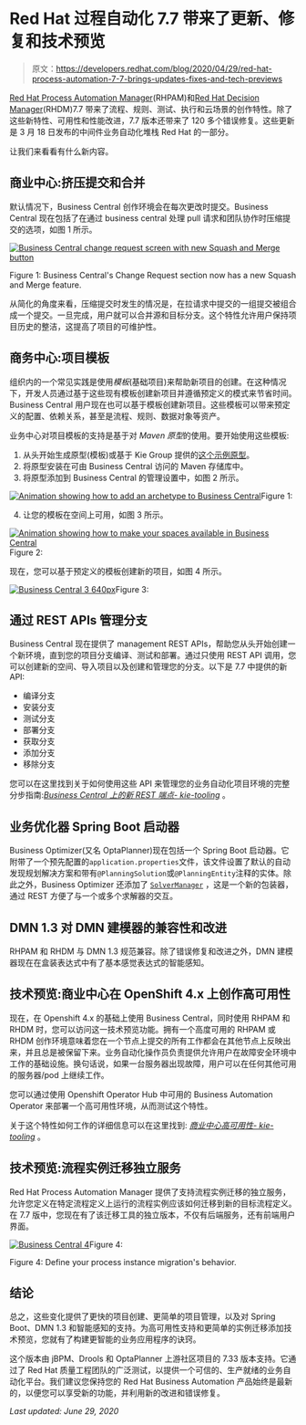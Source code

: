 # Red Hat 过程自动化 7.7 带来了更新、修复和技术预览

> 原文：<https://developers.redhat.com/blog/2020/04/29/red-hat-process-automation-7-7-brings-updates-fixes-and-tech-previews>

[Red Hat Process Automation Manager](https://developers.redhat.com/products/rhpam/download)(RHPAM)和[Red Hat Decision Manager](https://developers.redhat.com/products/red-hat-decision-manager/download)(RHDM)7.7 带来了流程、规则、测试、执行和云场景的创作特性。除了这些新特性、可用性和性能改进，7.7 版本还带来了 120 多个错误修复。这些更新是 3 月 18 日发布的中间件业务自动化堆栈 Red Hat 的一部分。

让我们来看看有什么新内容。

## **商业中心:挤压提交和合并**

默认情况下，Business Central 创作环境会在每次更改时提交。Business Central 现在包括了在通过 business central 处理 pull 请求和团队协作时压缩提交的选项，如图 1 所示。

[![Business Central change request screen with new Squash and Merge button](img/e46940ad2ab7e5a57cd62191276aa984.png "Screen Shot 2020-03-18 at 13.58.37")](/sites/default/files/blog/2020/03/Screen-Shot-2020-03-18-at-13.58.37.png)

Figure 1: Business Central's Change Request section now has a new Squash and Merge feature.

从简化的角度来看，压缩提交时发生的情况是，在拉请求中提交的一组提交被组合成一个提交。一旦完成，用户就可以合并源和目标分支。这个特性允许用户保持项目历史的整洁，这提高了项目的可维护性。

## **商务中心:项目模板**

组织内的一个常见实践是使用*模板*(基础项目)来帮助新项目的创建。在这种情况下，开发人员通过基于这些现有模板创建新项目并遵循预定义的模式来节省时间。Business Central 用户现在也可以基于模板创建新项目。这些模板可以带来预定义的配置、依赖关系，甚至是流程、规则、数据对象等资产。

业务中心对项目模板的支持是基于对 *Maven 原型*的使用。要开始使用这些模板:

1.  从头开始生成原型(模板)或基于 Kie Group 提供的[这个示例原型](https://github.com/caponetto/awesome-template)。
2.  将原型安装在可由 Business Central 访问的 Maven 存储库中。
3.  将原型添加到 Business Central 的管理设置中，如图 2 所示。

[![Animation showing how to add an archetype to Business Central](img/6568aa08a0c25244794107aecb8eb103.png "Business Central 1 640px")](/sites/default/files/blog/2020/04/Business-Central-1-640px.gif)Figure 1:

4.  让您的模板在空间上可用，如图 3 所示。

[![Animation showing how to make your spaces available in Business Central](img/731ceed9d5b8650cbbb8fab901df26f0.png "Business Central 2 640px")](/sites/default/files/blog/2020/04/Business-Central-2-640px.gif)Figure 2:

现在，您可以基于预定义的模板创建新的项目，如图 4 所示。

[![](img/609b5f4d0a09adfe87176c236d87ce41.png "Business Central 3 640px")](/sites/default/files/blog/2020/04/Business-Central-3-640px.gif)Figure 3:

## **通过 REST APIs 管理分支**

Business Central 现在提供了 management REST APIs，帮助您从头开始创建一个新环境，直到您的项目分支编译、测试和部署。通过只使用 REST API 调用，您可以创建新的空间、导入项目以及创建和管理您的分支。以下是 7.7 中提供的新 API:

*   编译分支
*   安装分支
*   测试分支
*   部署分支
*   获取分支
*   添加分支
*   移除分支

您可以在这里找到关于如何使用这些 API 来管理您的业务自动化项目环境的完整分步指南:*[Business Central 上的新 REST 端点- kie-tooling](https://medium.com/kie-foundation/new-rest-endpoints-on-business-central-45d3c39d1c43)* 。

## **业务优化器 Spring Boot 启动器**

Business Optimizer(又名 OptaPlanner)现在包括一个 Spring Boot 启动器。它附带了一个预先配置的`application.properties`文件，该文件设置了默认的自动发现规划解决方案和带有`@PlanningSolution`或`@PlanningEntity`注释的实体。除此之外，Business Optimizer 还添加了 [`SolverManager`](https://www.optaplanner.org/download/releaseNotes/releaseNotes7.html) ，这是一个新的包装器，通过 REST 方便了与一个或多个求解器的交互。

## **DMN 1.3 对 DMN 建模器的兼容性和改进**

RHPAM 和 RHDM 与 DMN 1.3 规范兼容。除了错误修复和改进之外，DMN 建模器现在在盒装表达式中有了基本感觉表达式的智能感知。

## **技术预览:商业中心在 OpenShift 4.x 上创作高可用性**

现在，在 Openshift 4.x 的基础上使用 Business Central，同时使用 RHPAM 和 RHDM 时，您可以访问这一技术预览功能。拥有一个高度可用的 RHPAM 或 RHDM 创作环境意味着您在一个节点上提交的所有工作都会在其他节点上反映出来，并且总是被保留下来。业务自动化操作员负责提供允许用户在故障安全环境中工作的基础设施。换句话说，如果一台服务器出现故障，用户可以在任何其他可用的服务器/pod 上继续工作。

您可以通过使用 Openshift Operator Hub 中可用的 Business Automation Operator 来部署一个高可用性环境，从而测试这个特性。

关于这个特性如何工作的详细信息可以在这里找到: *[商业中心高可用性- kie-tooling](https://medium.com/kie-foundation/business-central-high-availability-b2d55fb33ffd)* 。

## **技术预览:流程实例迁移独立服务**

Red Hat Process Automation Manager 提供了支持流程实例迁移的独立服务，允许您定义在特定流程定义上运行的流程实例应该如何迁移到新的目标流程定义。在 7.7 版中，您现在有了该迁移工具的独立版本，不仅有后端服务，还有前端用户界面。

[![](img/61d7e5e5c0a13ed9257e07a92d7f78ac.png "Business Central 4")](/sites/default/files/blog/2020/04/Business-Central-4.png)Figure 4:

Figure 4: Define your process instance migration's behavior.

## **结论**

总之，这些变化提供了更快的项目创建、更简单的项目管理，以及对 Spring Boot、DMN 1.3 和智能感知的支持。为高可用性支持和更简单的实例迁移添加技术预览，您就有了构建更智能的业务应用程序的诀窍。

这个版本由 jBPM、Drools 和 OptaPlanner 上游社区项目的 7.33 版本支持。它通过了 Red Hat 质量工程团队的广泛测试，以提供一个可信的、生产就绪的业务自动化平台。我们建议您保持您的 Red Hat Business Automation 产品始终是最新的，以便您可以享受新的功能，并利用新的改进和错误修复。

*Last updated: June 29, 2020*